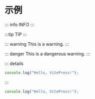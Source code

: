 # 示例

::: info
INFO
:::

:::tip
TIP
:::

::: warning
This is a warning.
:::

::: danger
This is a dangerous warning.
:::

::: details

```js
console.log("Hello, VitePress!");
```

:::

```js
console.log("Hello, VitePress!");
```
